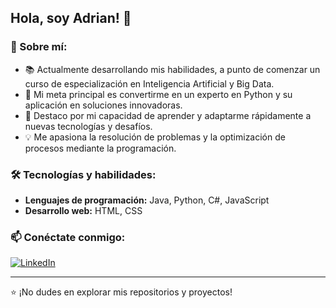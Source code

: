 ## Hola, soy Adrian! 👋

### 🚀 Sobre mí:
- 📚 Actualmente desarrollando mis habilidades, a punto de comenzar un curso de especialización en Inteligencia Artificial y Big Data.
- 🎯 Mi meta principal es convertirme en un experto en Python y su aplicación en soluciones innovadoras.
- 🚀 Destaco por mi capacidad de aprender y adaptarme rápidamente a nuevas tecnologías y desafíos.
- 💡 Me apasiona la resolución de problemas y la optimización de procesos mediante la programación.

### 🛠️ Tecnologías y habilidades:
- **Lenguajes de programación:** Java, Python, C#, JavaScript
- **Desarrollo web:** HTML, CSS

### 📫 Conéctate conmigo:
[![LinkedIn](https://img.shields.io/badge/LinkedIn-Conéctate-blue?style=for-the-badge&logo=linkedin)](www.linkedin.com/in/adrian-aznar-madrid-aa7719268)

---
⭐ ¡No dudes en explorar mis repositorios y proyectos!
